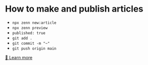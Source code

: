 # How to make and publish articles
- `npx zenn new:article`
- `npx zenn preview`
- `published: true`
- `git add .`
- `git commit -m "~"`
- `git push origin main`

[📘 Learn more](https://zenn.dev/zenn/articles/zenn-cli-guide)